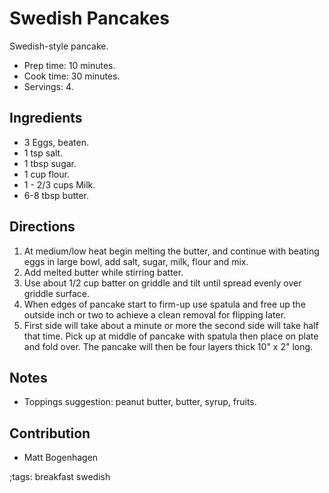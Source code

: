# Swedish Pancakes

Swedish-style pancake.

- Prep time: 10 minutes.
- Cook time: 30 minutes.
- Servings: 4.

## Ingredients

- 3 Eggs, beaten.
- 1 tsp salt.
- 1 tbsp sugar.
- 1 cup flour.
- 1 - 2/3 cups Milk.
- 6-8 tbsp butter.

## Directions

1. At medium/low heat begin melting the butter, and continue with beating eggs
   in large bowl, add salt, sugar, milk, flour and mix.
2. Add melted butter while stirring batter.
3. Use about 1/2 cup batter on griddle and tilt until spread evenly over griddle
   surface.
4. When edges of pancake start to firm-up use spatula and free up the outside
   inch or two to achieve a clean removal for flipping later.
5. First side will take about a minute or more the second side will take half
   that time. Pick up at middle of pancake with spatula then place on plate and
   fold over. The pancake will then be four layers thick 10" x 2" long.

## Notes

- Toppings suggestion: peanut butter, butter, syrup, fruits.

## Contribution

- Matt Bogenhagen

;tags: breakfast swedish
